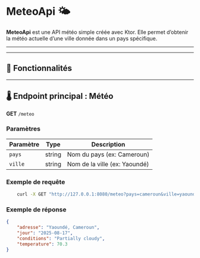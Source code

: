 # MeteoApi 🌤️

**MeteoApi** est une API météo simple créée avec Ktor. Elle permet d’obtenir la météo actuelle d’une ville donnée dans un pays spécifique.

---


---

## 🚀 Fonctionnalités


---

## 🌡️ Endpoint principal : Météo

**GET** `/meteo`

### Paramètres

| Paramètre | Type   | Description                 |
|-----------|--------|-----------------------------|
| `pays`   | string | Nom du pays (ex: Cameroun) |
| `ville`  | string | Nom de la ville (ex: Yaoundé) |

### Exemple de requête


```bash
    curl -X GET "http://127.0.0.1:8080/meteo?pays=cameroun&ville=yaounde"

```

### Exemple de réponse

```json
{
    "adresse": "Yaoundé, Cameroun",
    "jour": "2025-08-17",
    "conditions": "Partially cloudy",
    "temperature": 70.3
}


